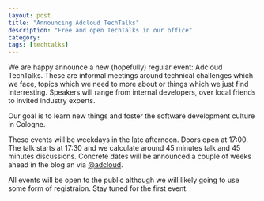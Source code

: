 ```yaml
---
layout: post
title: "Announcing Adcloud TechTalks"
description: "Free and open TechTalks in our office"
category: 
tags: [techtalks]
---
```


We are happy announce a new (hopefully) regular event: Adcloud TechTalks. These are informal meetings around technical challenges which we face, topics which we need to more about or things which we just find interresting. Speakers will range from internal developers, over local friends to invited industry experts.

Our goal is to learn new things and foster the software development culture in Cologne. 

These events will be weekdays in the late afternoon. Doors open at 17:00. The talk starts at 17:30 and we calculate around 45 minutes talk and 45 minutes discussions. Concrete dates will be announced a couple of weeks ahead in the blog an via [@adcloud](http://twitter.com/adcloud).

All events will be open to the public although we will likely going to use some form of registraion. Stay tuned for the first event.